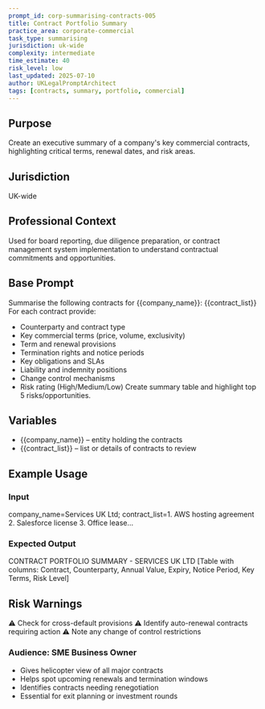 ```yaml
---
prompt_id: corp-summarising-contracts-005
title: Contract Portfolio Summary
practice_area: corporate-commercial
task_type: summarising
jurisdiction: uk-wide
complexity: intermediate
time_estimate: 40
risk_level: low
last_updated: 2025-07-10
author: UKLegalPromptArchitect
tags: [contracts, summary, portfolio, commercial]
---
```


## Purpose
Create an executive summary of a company's key commercial contracts, highlighting critical terms, renewal dates, and risk areas.

## Jurisdiction
UK-wide

## Professional Context
Used for board reporting, due diligence preparation, or contract management system implementation to understand contractual commitments and opportunities.

## Base Prompt
Summarise the following contracts for \{\{company_name\}\}:
\{\{contract_list\}\}
For each contract provide:
- Counterparty and contract type
- Key commercial terms (price, volume, exclusivity)
- Term and renewal provisions
- Termination rights and notice periods
- Key obligations and SLAs
- Liability and indemnity positions
- Change control mechanisms
- Risk rating (High/Medium/Low)
Create summary table and highlight top 5 risks/opportunities.

## Variables
- \{\{company_name\}\} – entity holding the contracts
- \{\{contract_list\}\} – list or details of contracts to review

## Example Usage
### Input
company_name=Services UK Ltd; contract_list=1. AWS hosting agreement 2. Salesforce license 3. Office lease...

### Expected Output
CONTRACT PORTFOLIO SUMMARY - SERVICES UK LTD
[Table with columns: Contract, Counterparty, Annual Value, Expiry, Notice Period, Key Terms, Risk Level]

## Risk Warnings
⚠️ Check for cross-default provisions
⚠️ Identify auto-renewal contracts requiring action
⚠️ Note any change of control restrictions

### Audience: SME Business Owner
- Gives helicopter view of all major contracts
- Helps spot upcoming renewals and termination windows
- Identifies contracts needing renegotiation
- Essential for exit planning or investment rounds
